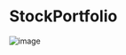 # StockPortfolio
![image](https://github.com/user-attachments/assets/b9197adc-b7b7-4c67-868c-3079c03285c2)
